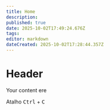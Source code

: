 ```yaml
---
title: Home
description: 
published: true
date: 2025-10-02T17:49:24.676Z
tags: 
editor: markdown
dateCreated: 2025-10-02T17:28:44.357Z
---
```


# Header
Your content ere

Atalho <kbd>Ctrl</kbd> + <kbd>C</kbd>